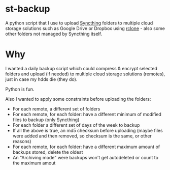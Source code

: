 st-backup
=========

A python script that I use to upload [Syncthing](https://syncthing.net/) folders to multiple cloud storage solutions such as Google Drive or Dropbox using [rclone](https://rclone.org/) - also some other folders not managed by Syncthing itself.

# Why

I wanted a daily backup script which could compress & encrypt selected folders and upload (if needed) to multiple cloud storage solutions (remotes), just in case my hdds die (they do).

Python is fun.

Also I wanted to apply some constraints before uploading the folders:

- For each remote, a different set of folders
- For each remote, for each folder: have a different minimum of modified files to backup (only Syncthing)
- For each folder a different set of days of the week to backup
- If all the above is true, an md5 checksum before uploading (maybe files were added and then removed, so checksum is the same, or other reasons)
- For each remote, for each folder: have a different maximum amount of backups stored, delete the oldest
- An "Archiving mode" were backups won't get autodeleted or count to the maximum amout
